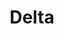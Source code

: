 ---
title: Delta
date: 
draft: false

# descripcion
description : Pulsera en plata 925. Largo regulable.

materials: 

color: 

dimensions: Largo 19 cm

code: 03-09-0904

type: "Pulseras"

categories: []

price: $2.180,00

price_eftvo: $1.850,00

# Images
# first image will be shown in the product page
images:
  # - image: "images/path_to_image"
  # La ubicacion de las imagenes es imagenes/Pulseras/Pulseras.Plata/03-09-0904-delta
  - image: "./images/pulseras/plata/03-09-0904-delta.jpg"
---